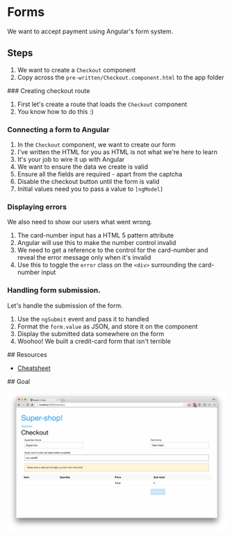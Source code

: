 # Forms

We want to accept payment using Angular's form system.

## Steps

1. We want to create a `Checkout` component
  1. Copy across the `pre-written/Checkout.component.html` to the app folder


### Creating checkout route

1. First let's create a route that loads the `Checkout` component
  1. You know how to do this :)

### Connecting a form to Angular

1. In the `Checkout` component, we want to create our form
  1. I've written the HTML for you as HTML is not what we're here to learn
  1. It's your job to wire it up with Angular
1. We want to ensure the data we create is valid
  1. Ensure all the fields are required - apart from the captcha
  1. Disable the checkout button until the form is valid
1. Initial values need you to pass a value to `[ngModel]`

### Displaying errors

We also need to show our users what went wrong.

1. The card-number input has a HTML 5 pattern attribute
1. Angular will use this to make the number control invalid
1. We need to get a reference to the control for the card-number and reveal the error message only when it's invalid
1. Use this to toggle the `error` class on the `<div>` surrounding the card-number input

### Handling form submission.

Let's handle the submission of the form.

1. Use the `ngSubmit` event and pass it to handled
1. Format the `form.value` as JSON, and store it on the component
1. Display the submitted data somewhere on the form
1. Woohoo! We built a credit-card form that isn't terrible


## Resources

- [Cheatsheet](https://angular.io/docs/ts/latest/cheatsheet.html)

## Goal

![Forms](forms.png)
